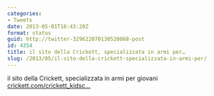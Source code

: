 ```yaml
---
categories:
- Tweets
date: 2013-05-01T16:43:20Z
format: status
guid: http://twitter-329622070130520068-post
id: 4354
title: il sito della Crickett, specializzata in armi per…
slug: /2013/05/il-sito-della-crickett-specializzata-in-armi-per/
---
```


il sito della Crickett, specializzata in armi per giovani [crickett.com/crickett_kidsc…](http://www.crickett.com/crickett_kidscorner.php)